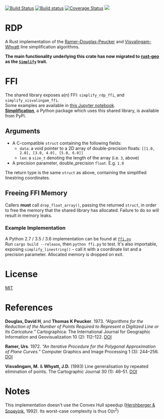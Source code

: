 [![Build Status](https://travis-ci.org/urschrei/rdp.svg?branch=master)](https://travis-ci.org/urschrei/rdp) [![Build status](https://ci.appveyor.com/api/projects/status/fc3h27ef9uhwhq20?svg=true)](https://ci.appveyor.com/project/urschrei/rdp/branch/master) [![Coverage Status](https://coveralls.io/repos/github/urschrei/rdp/badge.svg?branch=master)](https://coveralls.io/github/urschrei/rdp?branch=master) [![](https://img.shields.io/crates/v/rdp.svg)](https://crates.io/crates/rdp)

# RDP
A Rust implementation of the [Ramer–Douglas-Peucker](https://en.wikipedia.org/wiki/Ramer–Douglas–Peucker_algorithm) and [Visvalingam-Whyatt](https://bost.ocks.org/mike/simplify/) line simplification algorithms.

**The main functionality underlying this crate has now migrated to [rust-geo](https://github.com/georust/rust-geo) as the [`Simplify`](https://georust.github.io/rust-geo/geo/algorithm/simplify/trait.Simplify.html) trait.**

# FFI
The shared library exposes a(n) FFI: `simplify_rdp_ffi`, and `simplify_visvalingam_ffi`.  
Some examples are available in [this Jupyter notebook](examples.ipynb).  
[**Simplification**](https://pypi.python.org/pypi/simplification/), a Python package which uses this shared library, is available from PyPi.

## Arguments
- A C-compatible `struct` containing the following fields:
    - `data`: a void pointer to a 2D array of double-precision floats: `[[1.0, 2.0], [3.0, 4.0], [5.0, 6.0]]`
    - `len`: a `size_t` denoting the length of the array (i.e. `3`, above)
- A precision parameter, double_precision `float`. E.g. `1.0`

The return type is the same `struct` as above, containing the simplified linestring coordinates.  
## Freeing FFI Memory
Callers **must** call `drop_float_array()`, passing the returned `struct`, in order to free the memory that the shared library has allocated. Failure to do so will result in memory leaks.
### Example Implementation
A Python 2.7 / 3.5 / 3.6 implementation can be found at [`ffi.py`](ffi.py
)  
Run `cargo build --release`, then `python ffi.py` to test. It's also importable, exposing `simplify_linestring()` – call it with a coordinate list and a precision parameter. Allocated memory is dropped on exit.  

# License
[MIT](license.txt)

# References
**Douglas, David H**, and **Thomas K Peucker**. 1973. *“Algorithms for the Reduction of the Number of Points Required to Represent a Digitized Line or Its Caricature.”* Cartographica: The International Journal for Geographic Information and Geovisualization 10 (2): 112–122. [DOI](http://dx.doi.org/10.3138/FM57-6770-U75U-7727)

**Ramer, Urs**. 1972. *“An Iterative Procedure for the Polygonal Approximation of Plane Curves.”* Computer Graphics and Image Processing 1 (3): 244–256. [DOI](http://dx.doi.org/10.1016/S0146-664X(72)80017-0)

**Visvalingam, M.** & **Whyatt, J.D.** (1993) Line generalisation by repeated elimination of points. The Cartographic Journal 30 (1): 46–51. [DOI](http://dx.doi.org/10.1179/000870493786962263)


# Notes
This implementation doesn't use the Convex Hull speedup ([Hershberger & Snoeyink](http://dl.acm.org/citation.cfm?id=902273), 1992). Its worst-case complexity is thus O(n<sup>2</sup>)

